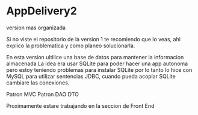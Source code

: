 # AppDelivery2
 version mas organizada

Si no viste el repositorio de la version 1 te recomiendo que lo veas, ahi explico la problematica y como planeo solucionarla.


En esta version ultilice una base de datos para mantener la informacion almacenada
La idea era usar SQLite para poder hacer una app autonoma pero estoy teniendo problemas para instalar SQLite por lo tanto
lo hice con MySQL para utilizar sentencias JDBC, cuando pueda acoplar SQLite cambiare las conexiones.

Patron MVC
Patron DAO DTO

Proximamente estare trabajando en la seccion de Front End
